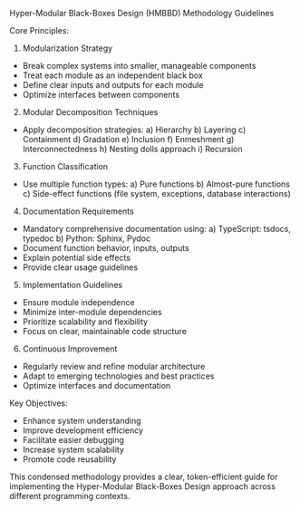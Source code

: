 Hyper-Modular Black-Boxes Design (HMBBD) Methodology Guidelines

Core Principles:

1. Modularization Strategy

- Break complex systems into smaller, manageable components
- Treat each module as an independent black box
- Define clear inputs and outputs for each module
- Optimize interfaces between components

2. Modular Decomposition Techniques

- Apply decomposition strategies:
  a) Hierarchy
  b) Layering
  c) Containment
  d) Gradation
  e) Inclusion
  f) Enmeshment
  g) Interconnectedness
  h) Nesting dolls approach
  i) Recursion

3. Function Classification

- Use multiple function types:
  a) Pure functions
  b) Almost-pure functions
  c) Side-effect functions (file system, exceptions, database interactions)

4. Documentation Requirements

- Mandatory comprehensive documentation using:
  a) TypeScript: tsdocs, typedoc
  b) Python: Sphinx, Pydoc
- Document function behavior, inputs, outputs
- Explain potential side effects
- Provide clear usage guidelines

5. Implementation Guidelines

- Ensure module independence
- Minimize inter-module dependencies
- Prioritize scalability and flexibility
- Focus on clear, maintainable code structure

6. Continuous Improvement

- Regularly review and refine modular architecture
- Adapt to emerging technologies and best practices
- Optimize interfaces and documentation

Key Objectives:

- Enhance system understanding
- Improve development efficiency
- Facilitate easier debugging
- Increase system scalability
- Promote code reusability

This condensed methodology provides a clear, token-efficient guide for implementing the Hyper-Modular Black-Boxes Design approach across different programming contexts.
